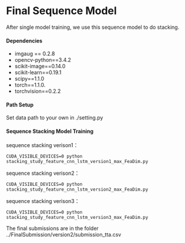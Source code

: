 # Final Sequence Model

After single model training, we use this sequence model to do stacking.

#### Dependencies
- imgaug == 0.2.8
- opencv-python==3.4.2
- scikit-image==0.14.0
- scikit-learn==0.19.1
- scipy==1.1.0
- torch==1.1.0.
- torchvision==0.2.2

#### Path Setup
Set data path to your own in ./setting.py

#### Sequence Stacking Model Training
sequence stacking verison1：
```
CUDA_VISIBLE_DEVICES=0 python stacking_study_feature_cnn_lstm_version1_max_FeaDim.py
```
sequence stacking verison2：
```
CUDA_VISIBLE_DEVICES=0 python stacking_study_feature_cnn_lstm_version2_max_FeaDim.py
```
sequence stacking verison3：
```
CUDA_VISIBLE_DEVICES=0 python stacking_study_feature_cnn_lstm_version3_max_FeaDim.py
```
The final submissions are in the folder ../FinalSubmission/version2/submission_tta.csv


















